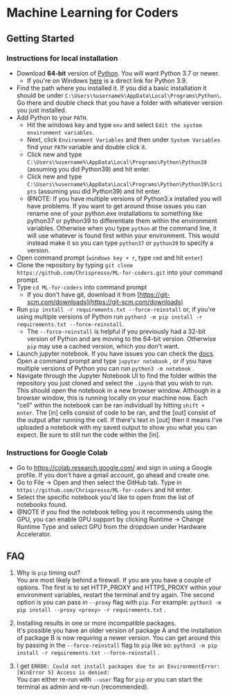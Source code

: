 # Machine Learning for Coders

## Getting Started
### Instructions for local installation
- Download **64-bit** version of [Python](https://www.python.org/downloads/). You will want Python 3.7 or newer.
    - If you're on Windows [here](https://www.python.org/ftp/python/3.9.13/python-3.9.13-amd64.exe) is a direct link for Python 3.9.
- Find the path where you installed it. If you did a basic installation it should be under `C:\Users\%username%\AppData\Local\Programs\Python\`. Go there and double check that you have a folder with whatever version you just installed.
- Add Python to your `PATH`.
    - Hit the windows key and type `env` and select `Edit the system environment variables`. 
    - Next, click `Environment Variables` and then under `System Variables` find your `PATH` variable and double click it.
    - Click new and type `C:\Users\%username%\AppData\Local\Programs\Python\Python39` (assuming you did Python39) and hit enter.
    - Click new and type `C:\Users\%username%\AppData\Local\Programs\Python\Python39\Scripts` (assuming you did Python39) and hit enter.
    - @NOTE: If you have multiple versions of Python3.x installed you will have problems. If you want to get around those issues you can rename one of your python.exe installations to something like python37 or python39 to differentiate them within the environment variables. Otherwise when you type `python` at the command line, it will use whatever is found first within your environment. This would instead make it so you can type `python37` or `python39` to specify a version.
- Open command prompt (`windows key + r`, type `cmd` and hit `enter`)
- Clone the repository by typing `git clone https://github.com/Chrispresso/ML-for-coders.git` into your command prompt. 
- Type `cd ML-for-coders` into command prompt
    - If you don't have git, download it from [https://git-scm.com/downloads](https://git-scm.com/downloads)
- Run `pip install -r requirements.txt --force-reinstall` or, if you're using multiple versions of Python run `python3 -m pip install -r requirements.txt --force-reinstall`.
    - The `--force-reinstall` is helpful if you previously had a 32-bit version of Python and are moving to the 64-bit version. Otherwise `pip` may use a cached version, which you don't want.
- Launch jupyter notebook. If you have issues you can check the [docs](https://jupyter-notebook-beginner-guide.readthedocs.io/en/latest/execute.html). Open a command prompt and type `jupyter notebook` , or if you have multiple versions of Python you can run `python3 -m notebook` .
- Navigate through the Jupyter Notebook UI to find the folder within the repository you just cloned and select the `.ipynb` that you wish to run. This should open the notebook in a new browser window. Although in a browser window, this is running locally on your machine now. Each "cell" within the notebook can be ran individuall by hitting `shift + enter`. The \[in\] cells consist of code to be ran, and the \[out\]  consist of the output after running the cell. If there's text in \[out\] then it means I've uploaded a notebook with my saved output to show you what you can expect. Be sure to still run the code within the \[in\].

### Instructions for Google Colab
- Go to https://colab.research.google.com/ and sign in using a Google profile. If you don't have a gmail account, go ahead and create one.
- Go to File -> Open and then select the GitHub tab. Type in `https://github.com/Chrispresso/ML-for-coders` and hit enter.
- Select the specific notebook you'd like to open from the list of notebooks found.
- @NOTE if you find the notebook telling you it recommends using the GPU, you can enable GPU support by clicking Runtime -> Change Runtime Type and select GPU from the dropdown under Hardware Accelerator.


## FAQ
1. Why is `pip` timing out?<br/>
You are most likely behind a firewall. If you are you have a couple of options. The first is to set HTTP_PROXY and HTTPS_PROXY within your environment variables, restart the terminal and try again. The second option is you can pass in `--proxy` flag with `pip`. For example: `python3 -m pip install --proxy <proxy> -r requirements.txt` .

2. Installing results in one or more incompatible packages.<br/>
It's possible you have an older version of package A and the installation of package B is now requiring a newer version. You can get around this by passing in the `--force-reinstall` flag to `pip` like so: `python3 -m pip install -r requirements.txt --force-reinstall` .


3. I get `ERROR: Could not install packages due to an EnvironmentError: [WinError 5] Access is denied:`<br/>
You can either re-run with `--user` flag for `pip` or you can start the terminal as admin and re-run (recommended).